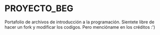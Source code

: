 # PROYECTO_BEG
Portafolio de archivos de introducción a la programación.
Sientete libre de hacer un fork y modificar los codigos. Pero mencióname en los créditos :')
